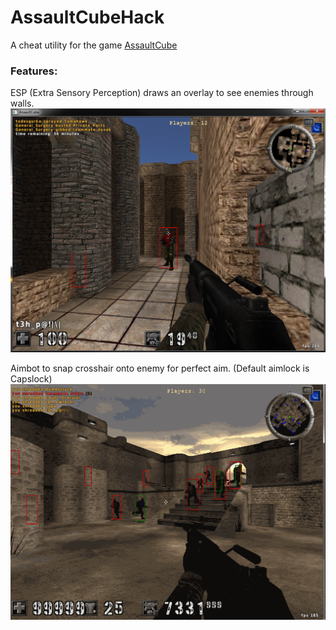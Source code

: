 # AssaultCubeHack
A cheat utility for the game [AssaultCube](https://github.com/assaultcube/AC/)

### Features:
ESP (Extra Sensory Perception) draws an overlay to see enemies through walls.
![](/Docs/esp.png)

Aimbot to snap crosshair onto enemy for perfect aim. (Default aimlock is Capslock)
![](/Docs/aimbotAnimation.gif)
